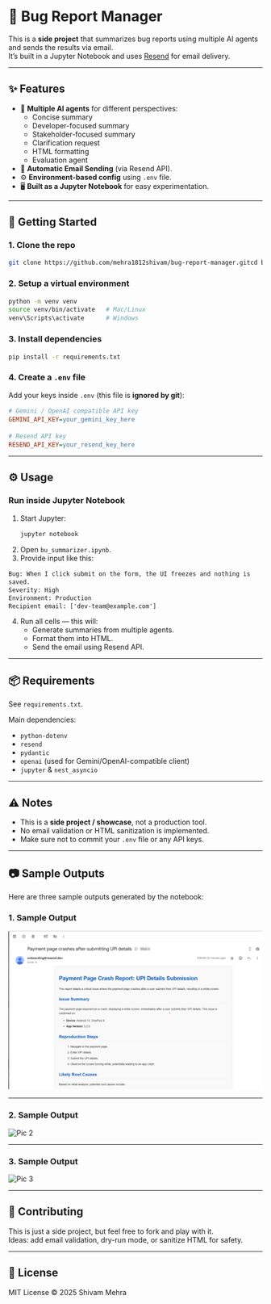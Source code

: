 # 🐞 Bug Report Manager

This is a **side project** that summarizes bug reports using multiple AI agents and sends the results via email.  
It’s built in a Jupyter Notebook and uses [Resend](https://resend.com) for email delivery.

---

## ✨ Features

- 🤖 **Multiple AI agents** for different perspectives:
  - Concise summary
  - Developer-focused summary
  - Stakeholder-focused summary
  - Clarification request
  - HTML formatting
  - Evaluation agent
- 📨 **Automatic Email Sending** (via Resend API).
- ⚙️ **Environment-based config** using `.env` file.
- 🖥️ **Built as a Jupyter Notebook** for easy experimentation.

---

## 🚀 Getting Started

### 1. Clone the repo
```bash
git clone https://github.com/mehra1812shivam/bug-report-manager.gitcd bug-report-manager
```

### 2. Setup a virtual environment
```bash
python -m venv venv
source venv/bin/activate   # Mac/Linux
venv\Scripts\activate      # Windows
```

### 3. Install dependencies
```bash
pip install -r requirements.txt
```

### 4. Create a `.env` file
Add your keys inside `.env` (this file is **ignored by git**):

```ini
# Gemini / OpenAI compatible API key
GEMINI_API_KEY=your_gemini_key_here

# Resend API key
RESEND_API_KEY=your_resend_key_here
```

---

## ⚙️ Usage

### Run inside Jupyter Notebook
1. Start Jupyter:
   ```bash
   jupyter notebook
   ```
2. Open `bu_summarizer.ipynb`.
3. Provide input like this:

```
Bug: When I click submit on the form, the UI freezes and nothing is saved.
Severity: High
Environment: Production
Recipient email: ['dev-team@example.com']
```

4. Run all cells — this will:
   - Generate summaries from multiple agents.
   - Format them into HTML.
   - Send the email using Resend API.

---

## 📦 Requirements

See `requirements.txt`.  

Main dependencies:
- `python-dotenv`
- `resend`
- `pydantic`
- `openai` (used for Gemini/OpenAI-compatible client)
- `jupyter` & `nest_asyncio`

---

## ⚠️ Notes

- This is a **side project / showcase**, not a production tool.
- No email validation or HTML sanitization is implemented.
- Make sure not to commit your `.env` file or any API keys.

---

## 📷 Sample Outputs

Here are three sample outputs generated by the notebook:

### 1. Sample Output
![Pic 1](images/pic1.png)

---

### 2. Sample Output
![Pic 2](docs/images/pic2.png)

---

### 3. Sample Output
![Pic 3](docs/images/pic3.png)

---

## 🤝 Contributing

This is just a side project, but feel free to fork and play with it.  
Ideas: add email validation, dry-run mode, or sanitize HTML for safety.

---

## 📜 License

MIT License © 2025 Shivam Mehra
